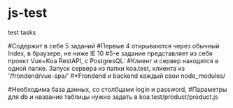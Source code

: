 # js-test
test tasks

#Содержит в себе 5 заданий
#Первые 4 открываются через обычный Index, в браузере, не ниже IE 10
#5-е задание представляет из себя проект Vue+Koa RestAPI, с PostgresQL:
#Клиент и сервер находятся в одной папке. Запуск сервера из папки koa.test, клиента из '/frondend/vue-spa/'
#*Frondend и backend каждый свои node_modules/ 

#Необходима база данных, со столбцами login и password,
#Параметры для db и название таблицы нужно задать в koa.test/product/product.js